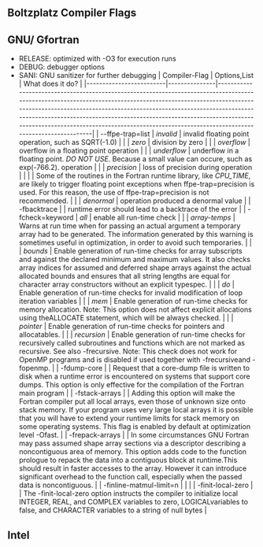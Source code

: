## Boltzplatz Compiler Flags 

## GNU/ Gfortran
  * RELEASE: optimized with -O3 for execution runs
  * DEBUG: debugger options
  * SANI: GNU sanitizer for further debugging
    | Compiler-Flag           | Options,List  | What does it do?                                                                                                                                                                                                                                                                                                                                                                                                   |
    |-------------------------|---------------|--------------------------------------------------------------------------------------------------------------------------------------------------------------------------------------------------------------------------------------------------------------------------------------------------------------------------------------------------------------------------------------------------------------------|
    |     --ffpe-trap=list    |  *invalid*    | invalid floating point operation, such as SQRT(-1.0)                                                                                                                                                                                                                                                                                                                                                               |
    |                         |     *zero*    | division by zero                                                                                                                                                                                                                                                                                                                                                                                                   |
    |                         |   *overflow*  | overflow in a floating point operation                                                                                                                                                                                                                                                                                                                                                                             |
    |                         |  *underflow*  | underflow in a floating point. *DO NOT USE*. Because a small value can occure, such as exp(-766.2). operation                                                                                                                                                                                                                                                                                                      |
    |                         |  *precision*  | loss of precision during operation                                                                                                                                                                                                                                                                                                                                                                                 |
    |                         |               | Some of the routines in the Fortran runtime library, like *CPU_TIME*, are likely to trigger floating point exceptions when ffpe-trap=precision is used. For this reason, the use of ffpe-trap=precision is not recommended.                                                                                                                                                                                        |
    |                         |   *denormal*  | operation produced a denormal value                                                                                                                                                                                                                                                                                                                                                                                |
    | -fbacktrace             |               | runtime error should lead to a backtrace of the error                                                                                                                                                                                                                                                                                                                                                              |
    | -fcheck=keyword         |     *all*     | enable all run-time check                                                                                                                                                                                                                                                                                                                                                                                          |
    |                         | *array-temps* | Warns at run time when for passing an actual argument a temporary array had to be generated. The information generated by this warning is sometimes useful in optimization, in order to avoid such temporaries.                                                                                                                                                                                                    |
    |                         |    *bounds*   | Enable generation of run-time checks for array subscripts and against the declared minimum and maximum values. It also checks array indices for assumed and deferred shape arrays against the actual allocated bounds and ensures that all string lengths are equal for character array constructors without an explicit typespec.                                                                                 |
    |                         |      *do*     | Enable generation of run-time checks for invalid modification of loop iteration variables                                                                                                                                                                                                                                                                                                                          |
    |                         |     *mem*     | Enable generation of run-time checks for memory allocation. Note: This option does not affect explicit allocations using theALLOCATE statement, which will be always checked.                                                                                                                                                                                                                                      |
    |                         |   *pointer*   | Enable generation of run-time checks for pointers and allocatables.                                                                                                                                                                                                                                                                                                                                                |
    |                         | *recursion*   | Enable generation of run-time checks for recursively called subroutines and functions which are not marked as recursive. See also -frecursive. Note: This check does not work for OpenMP programs and is disabled if used together with -frecursiveand -fopenmp.                                                                                                                                                   |
    | -fdump-core             |               | Request that a core-dump file is written to disk when a runtime error is encountered on systems that support core dumps. This option is only effective for the compilation of the Fortran main program                                                                                                                                                                                                             |
    | -fstack-arrays          |               | Adding this option will make the Fortran compiler put all local arrays, even those of unknown size onto stack memory. If your program uses very large local arrays it is possible that you will have to extend your runtime limits for stack memory on some operating systems. This flag is enabled by default at optimization level -Ofast.                                                                       |
    | -frepack-arrays         |               | In some circumstances GNU Fortran may pass assumed shape array sections via a descriptor describing a noncontiguous area of memory. This option adds code to the function prologue to repack the data into a contiguous block at runtime.This should result in faster accesses to the array. However it can introduce significant overhead to the function call, especially when the passed data is noncontiguous. |
    | -finline-matmul-limit=n |               |                                                                                                                                                                                                                                                                                                                                                                                                                    |
    | -finit-local-zero       |               | The -finit-local-zero option instructs the compiler to initialize local INTEGER, REAL, and COMPLEX variables to zero, LOGICALvariables to false, and CHARACTER variables to a string of null bytes                                                                                                                                                                                                                 |



## Intel


